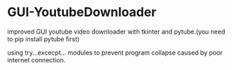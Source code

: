 # GUI-YoutubeDownloader

improved GUI youtube video downloader with tkinter and pytube.(you need to pip install pytube first)

using try...excecpt... modules to prevent program collapse caused by poor internet connection.
